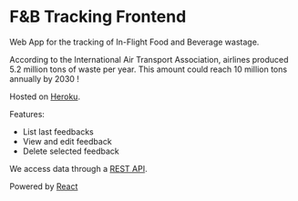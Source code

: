 # F&B Tracking Frontend

Web App for the tracking of In-Flight Food and Beverage wastage. 

According to the International Air Transport Association, airlines produced 5.2 million tons of waste per year. This amount could reach 10 million tons annually by 2030 !

Hosted on [Heroku](https://app-fnbtracking.herokuapp.com/).

Features:
- List last feedbacks
- View and edit feedback
- Delete selected feedback

We access data through a [REST API](https://app-fnbtracking-api.herokuapp.com/api/feedbacks).

Powered by [React](https://reactjs.org/)
